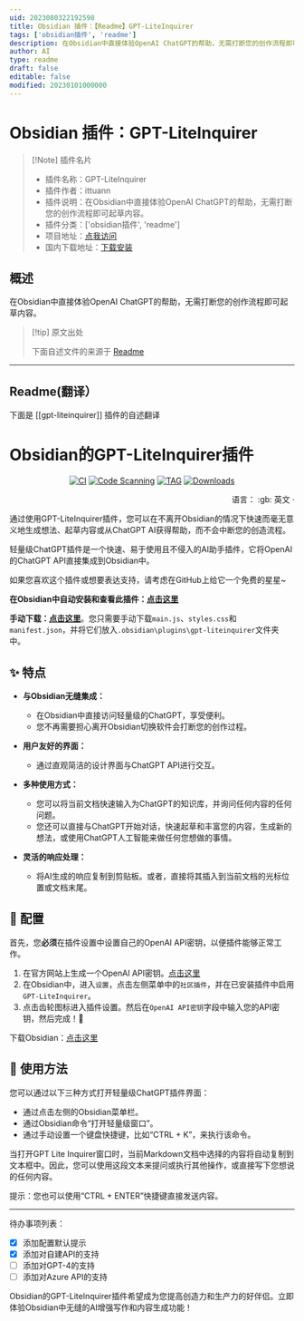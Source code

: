 ```yaml
---
uid: 2023080322192598
title: Obsidian 插件：【Readme】GPT-LiteInquirer
tags: ['obsidian插件', 'readme']
description: 在Obsidian中直接体验OpenAI ChatGPT的帮助，无需打断您的创作流程即可起草内容。
author: AI
type: readme
draft: false
editable: false
modified: 20230101000000
---
```


# Obsidian 插件：GPT-LiteInquirer

> [!Note] 插件名片
> - 插件名称：GPT-LiteInquirer
> - 插件作者：ittuann
> - 插件说明：在Obsidian中直接体验OpenAI ChatGPT的帮助，无需打断您的创作流程即可起草内容。
> - 插件分类：['obsidian插件', 'readme']
> - 项目地址：[点我访问](https://github.com/ittuann/obsidian-gpt-liteinquirer-plugin)
> - 国内下载地址：[下载安装](https://pkmer.cn/products/plugin/pluginMarket/?gpt-liteinquirer)

## 概述

在Obsidian中直接体验OpenAI ChatGPT的帮助，无需打断您的创作流程即可起草内容。



> [!tip] 原文出处
> 
>下面自述文件的来源于 [Readme](https://ghproxy.net/https://raw.githubusercontent.com/ittuann/obsidian-gpt-liteinquirer-plugin/master/README.md)
> 

---

## Readme(翻译）

下面是 [[gpt-liteinquirer]] 插件的自述翻译


# Obsidian的GPT-LiteInquirer插件

<div align="center">

[![CI][ci-image]][ci-url]
[![Code Scanning][code-scanning-image]][code-scanning-url]
[![TAG][tag-image]][tag-url]
[![Downloads][downloads-image]][downloads-url]

[ci-image]: https://img.shields.io/github/actions/workflow/status/ittuann/obsidian-gpt-liteinquirer-plugin/CI.yml?branch=master&label=构建状态&logo=github&style=for-the-badge
[ci-url]: https://github.com/ittuann/obsidian-gpt-liteinquirer-plugin
[code-scanning-image]: https://img.shields.io/github/actions/workflow/status/ittuann/obsidian-gpt-liteinquirer-plugin/CodeQL.yml?branch=master&label=代码扫描&logo=github&style=for-the-badge
[code-scanning-url]: https://github.com/ittuann/obsidian-gpt-liteinquirer-plugin
[tag-image]: https://img.shields.io/github/v/release/ittuann/obsidian-gpt-liteinquirer-plugin?branch=master&label=发布标签&logo=github&style=for-the-badge
[tag-url]: https://github.com/ittuann/obsidian-gpt-liteinquirer-plugin/releases/latest
[downloads-image]: https://img.shields.io/github/downloads/ittuann/obsidian-gpt-liteinquirer-plugin/total?logo=github&style=for-the-badge
[downloads-url]: https://github.com/ittuann/obsidian-gpt-liteinquirer-plugin/releases/latest

</div>

<div align="right">
语言：
:gb: 英文</a> · 

</div>

通过使用GPT-LiteInquirer插件，您可以在不离开Obsidian的情况下快速而毫无意义地生成想法、起草内容或从ChatGPT AI获得帮助，而不会中断您的创造流程。

轻量级ChatGPT插件是一个快速、易于使用且不侵入的AI助手插件，它将OpenAI的ChatGPT API直接集成到Obsidian中。

如果您喜欢这个插件或想要表达支持，请考虑在GitHub上给它一个免费的星星~

**在Obsidian中自动安装和查看此插件：[点击这里](https://obsidian.md/plugins?id=gpt-liteinquirer)**

**手动下载：[点击这里](https://github.com/ittuann/obsidian-gpt-liteinquirer-plugin/releases/latest)**。您只需要手动下载`main.js`、`styles.css`和`manifest.json`，并将它们放入`.obsidian\plugins\gpt-liteinquirer`文件夹中。

## ✨ 特点

-   **与Obsidian无缝集成：**

    -   在Obsidian中直接访问轻量级的ChatGPT，享受便利。
    -   您不再需要担心离开Obsidian切换软件会打断您的创作过程。

-   **用户友好的界面：**

    -   通过直观简洁的设计界面与ChatGPT API进行交互。

-   **多种使用方式：**

    -   您可以将当前文档快速输入为ChatGPT的知识库，并询问任何内容的任何问题。
    -   您还可以直接与ChatGPT开始对话，快速起草和丰富您的内容，生成新的想法，或使用ChatGPT人工智能来做任何您想做的事情。

-   **灵活的响应处理：**
    -   将AI生成的响应复制到剪贴板。或者，直接将其插入到当前文档的光标位置或文档末尾。

## 🧩 配置

首先，您**必须**在插件设置中设置自己的OpenAI API密钥，以便插件能够正常工作。

1. 在官方网站上生成一个OpenAI API密钥。[点击这里](https://beta.openai.com/account/api-keys)
2. 在Obsidian中，进入`设置`，点击左侧菜单中的`社区插件`，并在已安装插件中启用`GPT-LiteInquirer`。
3. 点击齿轮图标进入插件设置。然后在`OpenAI API密钥`字段中输入您的API密钥，然后完成！🎉

下载Obsidian：[点击这里](https://www.obsidian.md/)

## 📝 使用方法

您可以通过以下三种方式打开轻量级ChatGPT插件界面：

- 通过点击左侧的Obsidian菜单栏。
- 通过Obsidian命令“打开轻量级窗口”。
- 通过手动设置一个键盘快捷键，比如“CTRL + K”，来执行该命令。

当打开GPT Lite Inquirer窗口时，当前Markdown文档中选择的内容将自动复制到文本框中。因此，您可以使用这段文本来提问或执行其他操作，或直接写下您想说的任何内容。

提示：您也可以使用“CTRL + ENTER”快捷键直接发送内容。

---

待办事项列表：

- [x] 添加配置默认提示
- [x] 添加对自建API的支持
- [ ] 添加对GPT-4的支持
- [ ] 添加对Azure API的支持

Obsidian的GPT-LiteInquirer插件希望成为您提高创造力和生产力的好伴侣。立即体验Obsidian中无缝的AI增强写作和内容生成功能！



